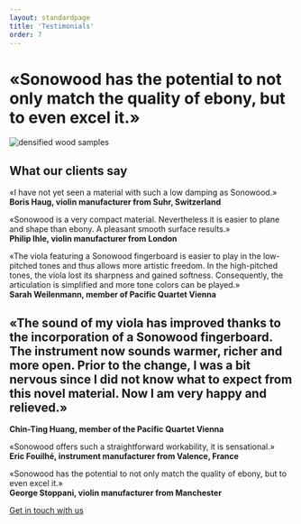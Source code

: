 ```yaml
---
layout: standardpage
title: 'Testimonials'
order: 7
---
```


<div class="full-width">
    <div class="wrap-bg-image">
        <h1>«Sonowood has the potential to not only match the quality of ebony, but to even excel it.»</h1>
    </div>
    <img srcset="/swisswoodsolutions/assets/images/partners_2x.jpg"
         src="/swisswoodsolutions/assets/images/partners.jpg" alt="densified wood samples" class="coverimg">
</div>
<div class="full-width">
    <div class="wrap-grid-wider">
        <h2>What our clients say</h2>
        <p>«I have not yet seen a material with such a low damping as Sonowood.»<br>
        <strong>Boris Haug, violin manufacturer from Suhr, Switzerland</strong>
        </p>
        <p>«Sonowood is a very compact material. Nevertheless it is easier to plane and shape than ebony. A pleasant smooth surface results.»
        <br><strong>Philip Ihle, violin manufacturer from London</strong>
        </p>
        <p>«The viola featuring a Sonowood fingerboard is easier to play in the low-pitched tones and thus allows more artistic freedom. In the high-pitched tones, the viola lost its sharpness and gained softness. Consequently, the articulation is simplified and more tone colors can be played.»<br>
        <strong>Sarah Weilenmann, member of Pacific Quartet Vienna</strong>
        </p>
    </div>
</div>
<div class="full-width-grey">
    <div class="wrap-grid-wider">
        <h2 class="align-center-italic">«The sound of my viola has improved thanks to the incorporation of a Sonowood fingerboard. The instrument now sounds warmer, richer and more open. Prior to the change, I was a bit nervous since I did not know what to expect from this novel material. Now I am very happy and relieved.»</h2>
        <p class="align-center"><strong>Chin-Ting Huang, member of the Pacific Quartet Vienna</strong></p>
    </div>
</div>
<div class="full-width">
    <div class="wrap-grid-wider">
        <p>«Sonowood offers such a straightforward workability, it is sensational.»<br>
        <strong>Eric Fouilhé, instrument manufacturer from Valence, France</strong></p>
        <p>«Sonowood has the potential to not only match the quality of ebony, but to even excel it.»<br>
        <strong>George Stoppani, violin manufacturer from Manchester</strong></p>
        <p class="extra-margin-top"><a class="btn-red" href="/swisswoodsolutions/Contact">Get in touch with us</a></p>
      </div>
  </div>

